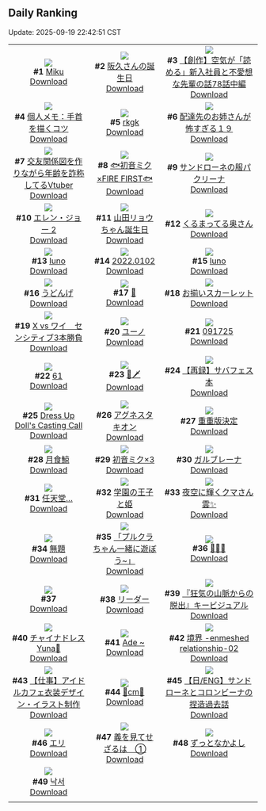 ## Daily Ranking
Update: 2025-09-19 22:42:51 CST

|      |      |      |
| :----: | :----: | :----: |
| ![](https://i.pixiv.re/c/240x480/img-master/img/2025/09/18/00/00/34/135224547_p0_master1200.jpg)<br>**#1** [Miku](https://www.pixiv.net/artworks/135224547)<br>[Download](https://i.pixiv.re/img-original/img/2025/09/18/00/00/34/135224547_p0.jpg) | ![](https://i.pixiv.re/c/240x480/img-master/img/2025/09/18/12/00/22/135238087_p0_master1200.jpg)<br>**#2** [阪久さんの誕生日](https://www.pixiv.net/artworks/135238087)<br>[Download](https://i.pixiv.re/img-original/img/2025/09/18/12/00/22/135238087_p0.jpg) | ![](https://i.pixiv.re/c/240x480/img-master/img/2025/09/18/18/46/39/135247296_p0_master1200.jpg)<br>**#3** [【創作】空気が「読める」新入社員と不愛想な先輩の話78話中編](https://www.pixiv.net/artworks/135247296)<br>[Download](https://i.pixiv.re/img-original/img/2025/09/18/18/46/39/135247296_p0.jpg) |
| ![](https://i.pixiv.re/c/240x480/img-master/img/2025/09/18/06/00/11/135232093_p0_master1200.jpg)<br>**#4** [個人メモ：手首を描くコツ](https://www.pixiv.net/artworks/135232093)<br>[Download](https://i.pixiv.re/img-original/img/2025/09/18/06/00/11/135232093_p0.jpg) | ![](https://i.pixiv.re/c/240x480/img-master/img/2025/09/17/17/27/37/135208706_p0_master1200.jpg)<br>**#5** [rkgk](https://www.pixiv.net/artworks/135208706)<br>[Download](https://i.pixiv.re/img-original/img/2025/09/17/17/27/37/135208706_p0.jpg) | ![](https://i.pixiv.re/c/240x480/img-master/img/2025/09/18/17/19/03/135244519_p0_master1200.jpg)<br>**#6** [配達先のお姉さんが怖すぎる１９](https://www.pixiv.net/artworks/135244519)<br>[Download](https://i.pixiv.re/img-original/img/2025/09/18/17/19/03/135244519_p0.jpg) |
| ![](https://i.pixiv.re/c/240x480/img-master/img/2025/09/18/21/09/03/135252901_p0_master1200.jpg)<br>**#7** [交友関係図を作りながら年齢を詐称してるVtuber](https://www.pixiv.net/artworks/135252901)<br>[Download](https://i.pixiv.re/img-original/img/2025/09/18/21/09/03/135252901_p0.png) | ![](https://i.pixiv.re/c/240x480/img-master/img/2025/09/17/16/24/06/135207070_p0_master1200.jpg)<br>**#8** [🐟初音ミク×FIRE FIRST🐟](https://www.pixiv.net/artworks/135207070)<br>[Download](https://i.pixiv.re/img-original/img/2025/09/17/16/24/06/135207070_p0.png) | ![](https://i.pixiv.re/c/240x480/img-master/img/2025/09/17/00/05/20/135188264_p0_master1200.jpg)<br>**#9** [サンドローネの服パクリーナ](https://www.pixiv.net/artworks/135188264)<br>[Download](https://i.pixiv.re/img-original/img/2025/09/17/00/05/20/135188264_p0.jpg) |
| ![](https://i.pixiv.re/c/240x480/img-master/img/2025/09/17/00/00/07/135187668_p0_master1200.jpg)<br>**#10** [エレン・ジョー 2](https://www.pixiv.net/artworks/135187668)<br>[Download](https://i.pixiv.re/img-original/img/2025/09/17/00/00/07/135187668_p0.png) | ![](https://i.pixiv.re/c/240x480/img-master/img/2025/09/18/00/02/15/135224737_p0_master1200.jpg)<br>**#11** [山田リョウちゃん誕生日](https://www.pixiv.net/artworks/135224737)<br>[Download](https://i.pixiv.re/img-original/img/2025/09/18/00/02/15/135224737_p0.png) | ![](https://i.pixiv.re/c/240x480/img-master/img/2025/09/17/00/06/32/135188323_p0_master1200.jpg)<br>**#12** [くるまってる奥さん](https://www.pixiv.net/artworks/135188323)<br>[Download](https://i.pixiv.re/img-original/img/2025/09/17/00/06/32/135188323_p0.jpg) |
| ![](https://i.pixiv.re/c/240x480/img-master/img/2025/09/17/18/00/20/135209688_p0_master1200.jpg)<br>**#13** [Iuno](https://www.pixiv.net/artworks/135209688)<br>[Download](https://i.pixiv.re/img-original/img/2025/09/17/18/00/20/135209688_p0.jpg) | ![](https://i.pixiv.re/c/240x480/img-master/img/2025/09/18/00/00/11/135224419_p0_master1200.jpg)<br>**#14** [2022.0102](https://www.pixiv.net/artworks/135224419)<br>[Download](https://i.pixiv.re/img-original/img/2025/09/18/00/00/11/135224419_p0.jpg) | ![](https://i.pixiv.re/c/240x480/img-master/img/2025/09/17/12/39/57/135202673_p0_master1200.jpg)<br>**#15** [Iuno](https://www.pixiv.net/artworks/135202673)<br>[Download](https://i.pixiv.re/img-original/img/2025/09/17/12/39/57/135202673_p0.jpg) |
| ![](https://i.pixiv.re/c/240x480/img-master/img/2025/09/17/20/38/50/135215549_p0_master1200.jpg)<br>**#16** [うどんげ](https://www.pixiv.net/artworks/135215549)<br>[Download](https://i.pixiv.re/img-original/img/2025/09/17/20/38/50/135215549_p0.jpg) | ![](https://i.pixiv.re/c/240x480/img-master/img/2025/09/17/18/08/20/135210108_p0_master1200.jpg)<br>**#17** [🌙](https://www.pixiv.net/artworks/135210108)<br>[Download](https://i.pixiv.re/img-original/img/2025/09/17/18/08/20/135210108_p0.jpg) | ![](https://i.pixiv.re/c/240x480/img-master/img/2025/09/17/18/23/47/135210558_p0_master1200.jpg)<br>**#18** [お揃いスカーレット](https://www.pixiv.net/artworks/135210558)<br>[Download](https://i.pixiv.re/img-original/img/2025/09/17/18/23/47/135210558_p0.jpg) |
| ![](https://i.pixiv.re/c/240x480/img-master/img/2025/09/17/00/00/13/135187734_p0_master1200.jpg)<br>**#19** [X vs ワイ　センシティブ3本勝負](https://www.pixiv.net/artworks/135187734)<br>[Download](https://i.pixiv.re/img-original/img/2025/09/17/00/00/13/135187734_p0.jpg) | ![](https://i.pixiv.re/c/240x480/img-master/img/2025/09/17/16/56/53/135207818_p0_master1200.jpg)<br>**#20** [ユーノ](https://www.pixiv.net/artworks/135207818)<br>[Download](https://i.pixiv.re/img-original/img/2025/09/17/16/56/53/135207818_p0.png) | ![](https://i.pixiv.re/c/240x480/img-master/img/2025/09/17/01/03/25/135190597_p0_master1200.jpg)<br>**#21** [091725](https://www.pixiv.net/artworks/135190597)<br>[Download](https://i.pixiv.re/img-original/img/2025/09/17/01/03/25/135190597_p0.jpg) |
| ![](https://i.pixiv.re/c/240x480/img-master/img/2025/09/17/09/59/16/135199583_p0_master1200.jpg)<br>**#22** [61](https://www.pixiv.net/artworks/135199583)<br>[Download](https://i.pixiv.re/img-original/img/2025/09/17/09/59/16/135199583_p0.jpg) | ![](https://i.pixiv.re/c/240x480/img-master/img/2025/09/17/12/30/08/135202508_p0_master1200.jpg)<br>**#23** [🌸🗡️](https://www.pixiv.net/artworks/135202508)<br>[Download](https://i.pixiv.re/img-original/img/2025/09/17/12/30/08/135202508_p0.jpg) | ![](https://i.pixiv.re/c/240x480/img-master/img/2025/09/18/20/16/33/135250599_p0_master1200.jpg)<br>**#24** [【再録】サバフェス本](https://www.pixiv.net/artworks/135250599)<br>[Download](https://i.pixiv.re/img-original/img/2025/09/18/20/16/33/135250599_p0.jpg) |
| ![](https://i.pixiv.re/c/240x480/img-master/img/2025/09/17/09/16/57/135198913_p0_master1200.jpg)<br>**#25** [Dress Up Doll's Casting Call](https://www.pixiv.net/artworks/135198913)<br>[Download](https://i.pixiv.re/img-original/img/2025/09/17/09/16/57/135198913_p0.jpg) | ![](https://i.pixiv.re/c/240x480/img-master/img/2025/09/17/03/27/05/135193662_p0_master1200.jpg)<br>**#26** [アグネスタキオン](https://www.pixiv.net/artworks/135193662)<br>[Download](https://i.pixiv.re/img-original/img/2025/09/17/03/27/05/135193662_p0.png) | ![](https://i.pixiv.re/c/240x480/img-master/img/2025/09/17/19/06/03/135212044_p0_master1200.jpg)<br>**#27** [重重版決定](https://www.pixiv.net/artworks/135212044)<br>[Download](https://i.pixiv.re/img-original/img/2025/09/17/19/06/03/135212044_p0.png) |
| ![](https://i.pixiv.re/c/240x480/img-master/img/2025/09/18/20/01/52/135250016_p0_master1200.jpg)<br>**#28** [月食鯨](https://www.pixiv.net/artworks/135250016)<br>[Download](https://i.pixiv.re/img-original/img/2025/09/18/20/01/52/135250016_p0.jpg) | ![](https://i.pixiv.re/c/240x480/img-master/img/2025/09/18/00/24/55/135225833_p0_master1200.jpg)<br>**#29** [初音ミク×3](https://www.pixiv.net/artworks/135225833)<br>[Download](https://i.pixiv.re/img-original/img/2025/09/18/00/24/55/135225833_p0.jpg) | ![](https://i.pixiv.re/c/240x480/img-master/img/2025/09/18/15/20/53/135241914_p0_master1200.jpg)<br>**#30** [ガルブレーナ](https://www.pixiv.net/artworks/135241914)<br>[Download](https://i.pixiv.re/img-original/img/2025/09/18/15/20/53/135241914_p0.png) |
| ![](https://i.pixiv.re/c/240x480/img-master/img/2025/09/18/17/05/14/135244185_p0_master1200.jpg)<br>**#31** [任天堂…](https://www.pixiv.net/artworks/135244185)<br>[Download](https://i.pixiv.re/img-original/img/2025/09/18/17/05/14/135244185_p0.jpg) | ![](https://i.pixiv.re/c/240x480/img-master/img/2025/09/17/00/02/26/135188086_p0_master1200.jpg)<br>**#32** [学園の王子と姫](https://www.pixiv.net/artworks/135188086)<br>[Download](https://i.pixiv.re/img-original/img/2025/09/17/00/02/26/135188086_p0.png) | ![](https://i.pixiv.re/c/240x480/img-master/img/2025/09/17/20/09/04/135214374_p0_master1200.jpg)<br>**#33** [夜空に輝くクマさん雲✨](https://www.pixiv.net/artworks/135214374)<br>[Download](https://i.pixiv.re/img-original/img/2025/09/17/20/09/04/135214374_p0.jpg) |
| ![](https://i.pixiv.re/c/240x480/img-master/img/2025/09/18/00/20/51/135225677_p0_master1200.jpg)<br>**#34** [無題](https://www.pixiv.net/artworks/135225677)<br>[Download](https://i.pixiv.re/img-original/img/2025/09/18/00/20/51/135225677_p0.png) | ![](https://i.pixiv.re/c/240x480/img-master/img/2025/09/17/00/00/07/135187673_p0_master1200.jpg)<br>**#35** [「プルクラちゃん一緒に遊ぼう~」](https://www.pixiv.net/artworks/135187673)<br>[Download](https://i.pixiv.re/img-original/img/2025/09/17/00/00/07/135187673_p0.png) | ![](https://i.pixiv.re/c/240x480/img-master/img/2025/09/17/08/18/57/135197943_p0_master1200.jpg)<br>**#36** [🍦🥄🩷](https://www.pixiv.net/artworks/135197943)<br>[Download](https://i.pixiv.re/img-original/img/2025/09/17/08/18/57/135197943_p0.jpg) |
| ![](https://s.pximg.net/common/images/limit_unviewable_s.png)<br>**#37** [](https://www.pixiv.net/artworks/135201119)<br>[Download](https://s.pximg.net/common/images/limit_unviewable_s.png) | ![](https://i.pixiv.re/c/240x480/img-master/img/2025/09/18/19/00/19/135247748_p0_master1200.jpg)<br>**#38** [リーダー](https://www.pixiv.net/artworks/135247748)<br>[Download](https://i.pixiv.re/img-original/img/2025/09/18/19/00/19/135247748_p0.png) | ![](https://i.pixiv.re/c/240x480/img-master/img/2025/09/18/09/44/53/135235800_p0_master1200.jpg)<br>**#39** [『狂気の山脈からの脱出』キービジュアル](https://www.pixiv.net/artworks/135235800)<br>[Download](https://i.pixiv.re/img-original/img/2025/09/18/09/44/53/135235800_p0.jpg) |
| ![](https://i.pixiv.re/c/240x480/img-master/img/2025/09/17/05/59/58/135195509_p0_master1200.jpg)<br>**#40** [チャイナドレス Yuna🩵](https://www.pixiv.net/artworks/135195509)<br>[Download](https://i.pixiv.re/img-original/img/2025/09/17/05/59/58/135195509_p0.jpg) | ![](https://i.pixiv.re/c/240x480/img-master/img/2025/09/18/12/10/09/135238395_p0_master1200.jpg)<br>**#41** [Ade ~](https://www.pixiv.net/artworks/135238395)<br>[Download](https://i.pixiv.re/img-original/img/2025/09/18/12/10/09/135238395_p0.jpg) | ![](https://i.pixiv.re/c/240x480/img-master/img/2025/09/17/00/00/20/135187780_p0_master1200.jpg)<br>**#42** [境界 -enmeshed relationship-02](https://www.pixiv.net/artworks/135187780)<br>[Download](https://i.pixiv.re/img-original/img/2025/09/17/00/00/20/135187780_p0.jpg) |
| ![](https://i.pixiv.re/c/240x480/img-master/img/2025/09/18/00/24/56/135225834_p0_master1200.jpg)<br>**#43** [【仕事】アイドルカフェ衣装デザイン・イラスト制作](https://www.pixiv.net/artworks/135225834)<br>[Download](https://i.pixiv.re/img-original/img/2025/09/18/00/24/56/135225834_p0.png) | ![](https://i.pixiv.re/c/240x480/img-master/img/2025/09/18/21/17/46/135253226_p0_master1200.jpg)<br>**#44** [🩵cm🩷](https://www.pixiv.net/artworks/135253226)<br>[Download](https://i.pixiv.re/img-original/img/2025/09/18/21/17/46/135253226_p0.png) | ![](https://i.pixiv.re/c/240x480/img-master/img/2025/09/17/18/06/48/135210061_p0_master1200.jpg)<br>**#45** [【日/ENG】サンドローネとコロンビーナの捏造過去話](https://www.pixiv.net/artworks/135210061)<br>[Download](https://i.pixiv.re/img-original/img/2025/09/17/18/06/48/135210061_p0.jpg) |
| ![](https://i.pixiv.re/c/240x480/img-master/img/2025/09/17/17/45/29/135209186_p0_master1200.jpg)<br>**#46** [エリ](https://www.pixiv.net/artworks/135209186)<br>[Download](https://i.pixiv.re/img-original/img/2025/09/17/17/45/29/135209186_p0.jpg) | ![](https://i.pixiv.re/c/240x480/img-master/img/2025/09/18/17/00/39/135244057_p0_master1200.jpg)<br>**#47** [義を見てせざるは　①](https://www.pixiv.net/artworks/135244057)<br>[Download](https://i.pixiv.re/img-original/img/2025/09/18/17/00/39/135244057_p0.jpg) | ![](https://i.pixiv.re/c/240x480/img-master/img/2025/09/17/23/00/06/135221844_p0_master1200.jpg)<br>**#48** [ずっとなかよし](https://www.pixiv.net/artworks/135221844)<br>[Download](https://i.pixiv.re/img-original/img/2025/09/17/23/00/06/135221844_p0.jpg) |
| ![](https://i.pixiv.re/c/240x480/img-master/img/2025/09/17/05/02/56/135194878_p0_master1200.jpg)<br>**#49** [낙서](https://www.pixiv.net/artworks/135194878)<br>[Download](https://i.pixiv.re/img-original/img/2025/09/17/05/02/56/135194878_p0.png) |
|      |      |
